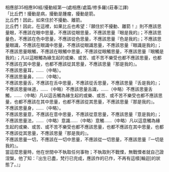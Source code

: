 相應部35相應90經/擾動經第一(處相應/處篇/修多羅)(莊春江譯)  
「比丘們！擾動是病，擾動是腫瘤，擾動是箭。  
比丘們！因此，如來住於不擾動、離箭。  
比丘們！因此，在這裡，如果比丘也希望：『願住於不擾動、離箭！』則不應該思量眼，不應該在眼中思量，不應該從眼思量，不應該思量『眼是我的』；不應該思量色，不應該在色中思量，不應該從色思量，不應該思量『色是我的』；不應該思量眼識，不應該在眼識中思量，不應該從眼識思量，不應該思量『眼識是我的』；不應該思量眼觸，不應該在眼觸中思量，不應該從眼觸思量，不應該思量『眼觸是我的』；凡以這眼觸為緣生起的或樂、或苦、或不苦不樂受也都不應該思量，也都不應該在其中思量，也都不應該從其思量，不應該思量『那是我的』。  
不應該思量耳，……（中略）。  
不應該思量鼻，……（中略）。  
不應該思量舌，不應該在舌中思量，不應該從舌思量，不應該思量『舌是我的』；不應該思量味道，……（中略）不應該思量舌識，……（中略）不應該思量舌觸，……（中略）凡以這舌觸為緣生起的或樂、或苦、或不苦不樂受也都不應該思量，也都不應該在其中思量，也都不應該從其思量，不應該思量『那是我的』。  
不應該思量身，……（中略）。  
不應該思量意，不應該在意中思量，不應該從意思量，不應該思量『意是我的』；不應該思量法，……（中略）意識……（中略）意觸……（中略）凡以這意觸為緣生起的或樂、或苦、或不苦不樂受也都不應該思量，也都不應該在其中思量，也都不應該從其思量，不應該思量『那是我的』。  
不應該思量一切，不應該在一切中思量，不應該從一切思量，不應該思量『一切是我的』。  
當這麼思量時，他在世間中不執取任何事物；不執取則不戰慄，無戰慄者就自己證涅槃，他了知：『出生已盡，梵行已完成，應該作的已作，不再有這樣[輪迴]的狀態了。』」  
  
  

